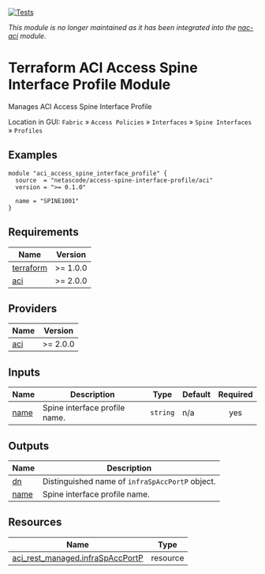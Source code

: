 <!-- BEGIN_TF_DOCS -->
[![Tests](https://github.com/netascode/terraform-aci-access-spine-interface-profile/actions/workflows/test.yml/badge.svg)](https://github.com/netascode/terraform-aci-access-spine-interface-profile/actions/workflows/test.yml)

*This module is no longer maintained as it has been integrated into the [nac-aci](https://github.com/netascode/terraform-aci-nac-aci) module.*

# Terraform ACI Access Spine Interface Profile Module

Manages ACI Access Spine Interface Profile

Location in GUI:
`Fabric` » `Access Policies` » `Interfaces` » `Spine Interfaces` » `Profiles`

## Examples

```hcl
module "aci_access_spine_interface_profile" {
  source  = "netascode/access-spine-interface-profile/aci"
  version = ">= 0.1.0"

  name = "SPINE1001"
}
```

## Requirements

| Name | Version |
|------|---------|
| <a name="requirement_terraform"></a> [terraform](#requirement\_terraform) | >= 1.0.0 |
| <a name="requirement_aci"></a> [aci](#requirement\_aci) | >= 2.0.0 |

## Providers

| Name | Version |
|------|---------|
| <a name="provider_aci"></a> [aci](#provider\_aci) | >= 2.0.0 |

## Inputs

| Name | Description | Type | Default | Required |
|------|-------------|------|---------|:--------:|
| <a name="input_name"></a> [name](#input\_name) | Spine interface profile name. | `string` | n/a | yes |

## Outputs

| Name | Description |
|------|-------------|
| <a name="output_dn"></a> [dn](#output\_dn) | Distinguished name of `infraSpAccPortP` object. |
| <a name="output_name"></a> [name](#output\_name) | Spine interface profile name. |

## Resources

| Name | Type |
|------|------|
| [aci_rest_managed.infraSpAccPortP](https://registry.terraform.io/providers/CiscoDevNet/aci/latest/docs/resources/rest_managed) | resource |
<!-- END_TF_DOCS -->